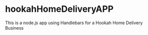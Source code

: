 # hookahHomeDeliveryAPP
This is a node.js app using Handlebars for a Hookah Home Delivery Business 
